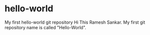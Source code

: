# hello-world
My first hello-world git repository
Hi This Ramesh Sankar. My first git repository name is called "Hello-World".
